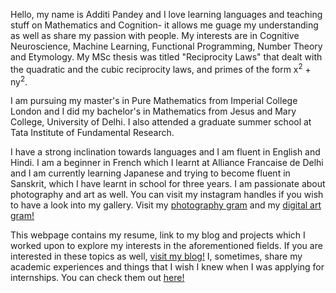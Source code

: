 <p>Hello, my name is Additi Pandey and I love learning languages and teaching stuff on Mathematics and Cognition- it allows me guage my understanding as well as share my passion with people. My interests are in Cognitive Neuroscience, Machine Learning, Functional Programming, Number Theory and Etymology. My MSc thesis was titled "Reciprocity Laws" that dealt with the quadratic and the cubic reciprocity laws, and primes of the form x<sup>2</sup> + ny<sup>2</sup>.<p>

<p>I am pursuing my master's in Pure Mathematics from Imperial College London and I did my bachelor's in Mathematics from Jesus and Mary College, University of Delhi. I also attended a graduate summer school at Tata Institute of Fundamental Research.<p>
  
 <p> I have a strong inclination towards languages and I am fluent in English and Hindi. I am a beginner in French which I learnt at Alliance Francaise de Delhi and I am currently learning Japanese and trying to become fluent in Sanskrit, which I have learnt in school for three years. I am passionate about photography and art as well. You can visit my instagram handles if you wish to have a look into my gallery. Visit my <a href="https://www.instagram.com/cyclotomic_extension/">photography gram</a> and my <a href="https://www.instagram.com/addigitagram/">digital art gram!</a><p>

<p>This webpage contains my resume, link to my blog and projects which I worked upon to explore my interests in the aforementioned fields. If you are interested in these topics as well, <a href="https://cyclotomicextension.blogspot.com/">visit my blog!</a> I, sometimes, share my academic experiences and things that I wish I knew when I was applying for internships. You can check them out <a href="http://cyclot0micextension.wordpress.com/">here!</a><p>
